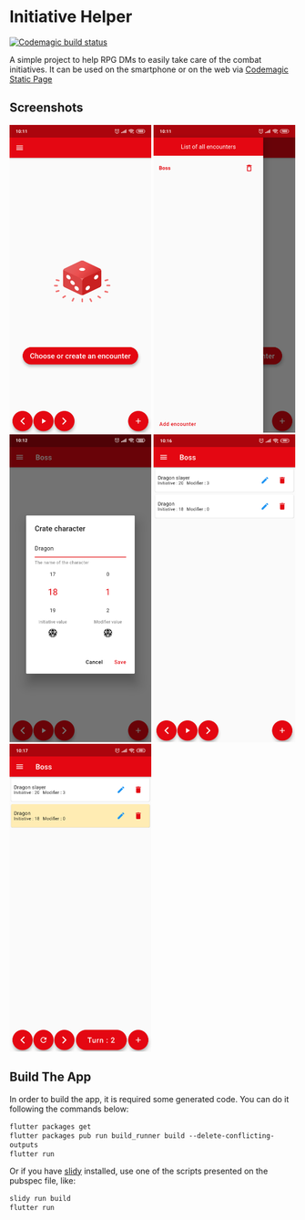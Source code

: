 # Initiative Helper
[![Codemagic build status](https://api.codemagic.io/apps/5eee992cc0adbfd4cd3ffcdf/5eee992cc0adbfd4cd3ffcde/status_badge.svg)](https://codemagic.io/apps/5eee992cc0adbfd4cd3ffcdf/5eee992cc0adbfd4cd3ffcde/latest_build)

A simple project to help RPG DMs to easily take care of the combat initiatives. It can be used on the smartphone or on the web via [Codemagic Static Page]

## Screenshots
<img height="540px" src="screenshots/flutter_01.png"> <img height="540px" src="screenshots/flutter_02.png">
<img height="540px" src="screenshots/flutter_03.png"> <img height="540px" src="screenshots/flutter_04.png">
<img height="540px" src="screenshots/flutter_05.png">

## Build The App
In order to build the app, it is required some generated code. You can do it following the commands below:
```
flutter packages get
flutter packages pub run build_runner build --delete-conflicting-outputs
flutter run
```
Or if you have [slidy] installed, use one of the scripts presented on the pubspec file, like:
```
slidy run build
flutter run
```
[slidy]: <https://pub.dev/packages/slidy>
[Codemagic Static Page]: <https://initiative-helper.codemagic.app/#/>
